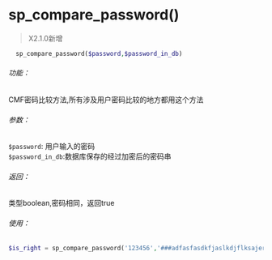 # sp\_compare\_password\(\)

> X2.1.0新增

```php
  sp_compare_password($password,$password_in_db)
```

###### 功能：
CMF密码比较方法,所有涉及用户密码比较的地方都用这个方法

###### 参数：
`$password`: 用户输入的密码  
`$password_in_db`:数据库保存的经过加密后的密码串

###### 返回：
类型boolean,密码相同，返回true

###### 使用：
```php
$is_right = sp_compare_password('123456','###adfasfasdkfjaslkdjflksajerwqe');
```

